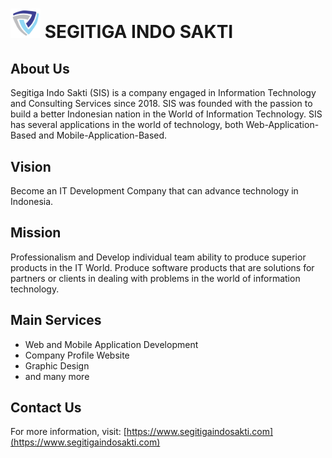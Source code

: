 # <img src="../images/logo-sis.png" alt="segitigaindosakti" width="48" /> SEGITIGA INDO SAKTI

## About Us

Segitiga Indo Sakti (SIS) is a company engaged in Information Technology and Consulting Services since 2018.
SIS was founded with the passion to build a better Indonesian nation in the World of Information Technology. SIS has several applications in the world of technology, both Web-Application-Based and Mobile-Application-Based.

## Vision

Become an IT Development Company that can advance technology in Indonesia.

## Mission

Professionalism and Develop individual team ability to produce superior products in the IT World. Produce software products that are solutions for partners or clients in dealing with problems in the world of information technology.

## Main Services

- Web and Mobile Application Development
- Company Profile Website
- Graphic Design
- and many more

## Contact Us

For more information, visit: [https://www.segitigaindosakti.com](https://www.segitigaindosakti.com)